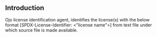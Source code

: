 Introduction
--------------

Ojo license identification agent, identifies the license(s) with the below format
[SPDX-License-Identifier:  <"license name">]
from text file under which source file is made available.



